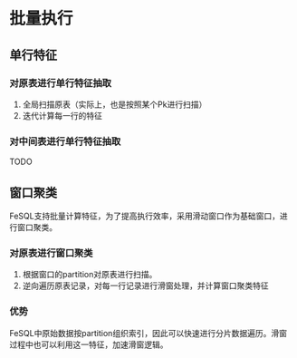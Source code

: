 # 批量执行

## 单行特征

### 对原表进行单行特征抽取
1. 全局扫描原表（实际上，也是按照某个Pk进行扫描）
2. 迭代计算每一行的特征

### 对中间表进行单行特征抽取

TODO


## 窗口聚类
FeSQL支持批量计算特征，为了提高执行效率，采用滑动窗口作为基础窗口，进行窗口聚类。

### 对原表进行窗口聚类
1. 根据窗口的partition对原表进行扫描。
2. 逆向遍历原表记录，对每一行记录进行滑窗处理，并计算窗口聚类特征

### 优势

FeSQL中原始数据按partition组织索引，因此可以快速进行分片数据遍历。滑窗过程中也可以利用这一特征，加速滑窗逻辑。
